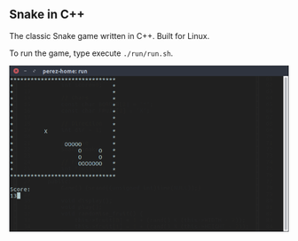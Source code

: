 ## Snake in C++

The classic Snake game written in C++. Built for Linux.

To run the game, type execute ```./run/run.sh```.

![Image of Yaktocat](screenshots/screenshot1.png)
